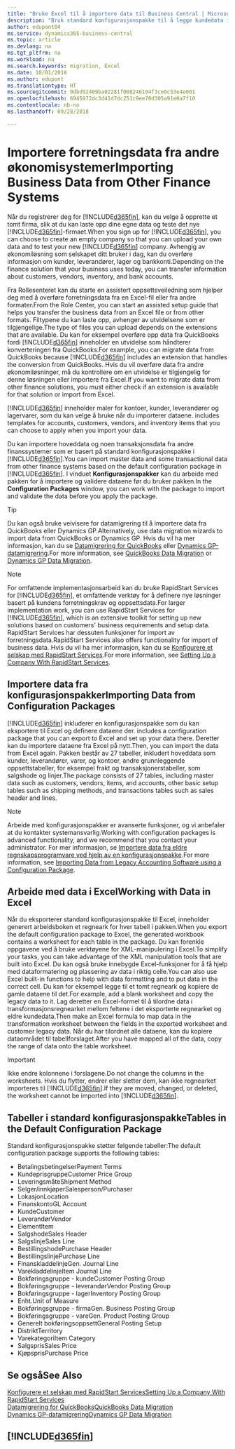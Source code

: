 ```yaml
---
title: "Bruke Excel til å importere data til Business Central | Microsoft-dokumentasjon"
description: "Bruk standard konfigurasjonspakke til å legge kundedata i Excel og importere dataene tilbake til Business Central."
author: edupont04
ms.service: dynamics365-business-central
ms.topic: article
ms.devlang: na
ms.tgt_pltfrm: na
ms.workload: na
ms.search.keywords: migration, Excel
ms.date: 10/01/2018
ms.author: edupont
ms.translationtype: HT
ms.sourcegitcommit: 9dbd92409ba02281f008246194f3ce0c53e4e001
ms.openlocfilehash: 6945972dc3d41d7dc251c9ee70d305a91e0a7f10
ms.contentlocale: nb-no
ms.lasthandoff: 09/28/2018

---
```

# <a name="importing-business-data-from-other-finance-systems"></a><span data-ttu-id="4ba3b-103">Importere forretningsdata fra andre økonomisystemer</span><span class="sxs-lookup"><span data-stu-id="4ba3b-103">Importing Business Data from Other Finance Systems</span></span>
<span data-ttu-id="4ba3b-104">Når du registrerer deg for [!INCLUDE[d365fin](includes/d365fin_md.md)], kan du velge å opprette et tomt firma, slik at du kan laste opp dine egne data og teste det nye [!INCLUDE[d365fin](includes/d365fin_md.md)]-firmaet.</span><span class="sxs-lookup"><span data-stu-id="4ba3b-104">When you sign up for [!INCLUDE[d365fin](includes/d365fin_md.md)], you can choose to create an empty company so that you can upload your own data and to test your new [!INCLUDE[d365fin](includes/d365fin_md.md)] company.</span></span> <span data-ttu-id="4ba3b-105">Avhengig av økonomiløsning som selskapet ditt bruker i dag, kan du overføre informasjon om kunder, leverandører, lager og bankkonti.</span><span class="sxs-lookup"><span data-stu-id="4ba3b-105">Depending on the finance solution that your business uses today, you can transfer information about customers, vendors, inventory, and bank accounts.</span></span>  

<span data-ttu-id="4ba3b-106">Fra Rollesenteret kan du starte en assistert oppsettsveiledning som hjelper deg med å overføre forretningsdata fra en Excel-fil eller fra andre formater.</span><span class="sxs-lookup"><span data-stu-id="4ba3b-106">From the Role Center, you can start an assisted setup guide that helps you transfer the business data from an Excel file or from other formats.</span></span> <span data-ttu-id="4ba3b-107">Filtypene du kan laste opp, avhenger av utvidelsene som er tilgjengelige.</span><span class="sxs-lookup"><span data-stu-id="4ba3b-107">The type of files you can upload depends on the extensions that are available.</span></span> <span data-ttu-id="4ba3b-108">Du kan for eksempel overføre opp data fra QuickBooks fordi [!INCLUDE[d365fin](includes/d365fin_md.md)] inneholder en utvidelse som håndterer konverteringen fra QuickBooks.</span><span class="sxs-lookup"><span data-stu-id="4ba3b-108">For example, you can migrate data from QuickBooks because [!INCLUDE[d365fin](includes/d365fin_md.md)] includes an extension that handles the conversion from QuickBooks.</span></span> <span data-ttu-id="4ba3b-109">Hvis du vil overføre data fra andre økonomiløsninger, må du kontrollere om en utvidelse er tilgjengelig for denne løsningen eller importere fra Excel.</span><span class="sxs-lookup"><span data-stu-id="4ba3b-109">If you want to migrate data from other finance solutions, you must either check if an extension is available for that solution or import from Excel.</span></span>  

[!INCLUDE[d365fin](includes/d365fin_md.md)] <span data-ttu-id="4ba3b-110">inneholder maler for kontoer, kunder, leverandører og lagervarer, som du kan velge å bruke når du importerer dataene.</span><span class="sxs-lookup"><span data-stu-id="4ba3b-110"> includes templates for accounts, customers, vendors, and inventory items that you can choose to apply when you import your data.</span></span>

<span data-ttu-id="4ba3b-111">Du kan importere hoveddata og noen transaksjonsdata fra andre finanssystemer som er basert på standard konfigurasjonspakke i [!INCLUDE[d365fin](includes/d365fin_md.md)].</span><span class="sxs-lookup"><span data-stu-id="4ba3b-111">You can import master data and some transactional data from other finance systems based on the default configuration package in [!INCLUDE[d365fin](includes/d365fin_md.md)].</span></span> <span data-ttu-id="4ba3b-112">I vinduet **Konfigurasjonspakker** kan du arbeide med pakken for å importere og validere dataene før du bruker pakken.</span><span class="sxs-lookup"><span data-stu-id="4ba3b-112">In the **Configuration Packages** window, you can work with the package to import and validate the data before you apply the package.</span></span>  

> [!TIP]  
> <span data-ttu-id="4ba3b-113">Du kan også bruke veivisere for datamigrering til å importere data fra QuickBooks eller Dynamics GP.</span><span class="sxs-lookup"><span data-stu-id="4ba3b-113">Alternatively, use data migration wizards to import data from QuickBooks or Dynamics GP.</span></span> <span data-ttu-id="4ba3b-114">Hvis du vil ha mer informasjon, kan du se [Datamigrering for QuickBooks](ui-extensions-quickbooks-data-migration.md) eller [Dynamics GP-datamigrering](ui-extensions-dynamicsgp-data-migration.md).</span><span class="sxs-lookup"><span data-stu-id="4ba3b-114">For more information, see [QuickBooks Data Migration](ui-extensions-quickbooks-data-migration.md) or [Dynamics GP Data Migration](ui-extensions-dynamicsgp-data-migration.md).</span></span>

> [!NOTE]  
> <span data-ttu-id="4ba3b-115">For omfattende implementasjonsarbeid kan du bruke RapidStart Services for [!INCLUDE[d365fin](includes/d365fin_md.md)], et omfattende verktøy for å definere nye løsninger basert på kundens forretningskrav og oppsettsdata.</span><span class="sxs-lookup"><span data-stu-id="4ba3b-115">For larger implementation work, you can use RapidStart Services for [!INCLUDE[d365fin](includes/d365fin_md.md)], which is an extensive toolkit for setting up new solutions based on customers' business requirements and setup data.</span></span> <span data-ttu-id="4ba3b-116">RapidStart Services har dessuten funksjoner for import av forretningsdata.</span><span class="sxs-lookup"><span data-stu-id="4ba3b-116">RapidStart Services also offers functionality for import of business data.</span></span> <span data-ttu-id="4ba3b-117">Hvis du vil ha mer informasjon, kan du se [Konfigurere et selskap med RapidStart Services](admin-set-up-a-company-with-rapidstart.md).</span><span class="sxs-lookup"><span data-stu-id="4ba3b-117">For more information, see [Setting Up a Company With RapidStart Services](admin-set-up-a-company-with-rapidstart.md).</span></span>

## <a name="importing-data-from-configuration-packages"></a><span data-ttu-id="4ba3b-118">Importere data fra konfigurasjonspakker</span><span class="sxs-lookup"><span data-stu-id="4ba3b-118">Importing Data from Configuration Packages</span></span>
[!INCLUDE[d365fin](includes/d365fin_md.md)] <span data-ttu-id="4ba3b-119">inkluderer en konfigurasjonspakke som du kan eksportere til Excel og definere dataene der.</span><span class="sxs-lookup"><span data-stu-id="4ba3b-119"> includes a configuration package that you can export to Excel and set up your data there.</span></span> <span data-ttu-id="4ba3b-120">Deretter kan du importere dataene fra Excel på nytt.</span><span class="sxs-lookup"><span data-stu-id="4ba3b-120">Then, you can import the data from Excel again.</span></span> <span data-ttu-id="4ba3b-121">Pakken består av 27 tabeller, inkludert hoveddata som kunder, leverandører, varer, og kontoer, andre grunnleggende oppsettstabeller, for eksempel frakt og transaksjonerstabeller, som salgshode og linjer.</span><span class="sxs-lookup"><span data-stu-id="4ba3b-121">The package consists of 27 tables, including master data such as customers, vendors, items, and accounts, other basic setup tables such as shipping methods, and transactions tables such as sales header and lines.</span></span>  

> [!NOTE]  
>   <span data-ttu-id="4ba3b-122">Arbeide med konfigurasjonspakker er avanserte funksjoner, og vi anbefaler at du kontakter systemansvarlig.</span><span class="sxs-lookup"><span data-stu-id="4ba3b-122">Working with configuration packages is advanced functionality, and we recommend that you contact your administrator.</span></span> <span data-ttu-id="4ba3b-123">For mer informasjon, se [Importere data fra eldre regnskapsprogramvare ved hjelp av en konfigurasjonspakke](across-import-data-configuration-packages.md).</span><span class="sxs-lookup"><span data-stu-id="4ba3b-123">For more information, see [Importing Data from Legacy Accounting Software using a Configuration Package](across-import-data-configuration-packages.md).</span></span>

## <a name="working-with-data-in-excel"></a><span data-ttu-id="4ba3b-124">Arbeide med data i Excel</span><span class="sxs-lookup"><span data-stu-id="4ba3b-124">Working with Data in Excel</span></span>
<span data-ttu-id="4ba3b-125">Når du eksporterer standard konfigurasjonspakke til Excel, inneholder generert arbeidsboken et regneark for hver tabell i pakken.</span><span class="sxs-lookup"><span data-stu-id="4ba3b-125">When you export the default configuration package to Excel, the generated workbook contains a worksheet for each table in the package.</span></span> <span data-ttu-id="4ba3b-126">Du kan forenkle oppgavene ved å bruke verktøyene for XML-manipulering i Excel.</span><span class="sxs-lookup"><span data-stu-id="4ba3b-126">To simplify your tasks, you can take advantage of the XML manipulation tools that are built into Excel.</span></span> <span data-ttu-id="4ba3b-127">Du kan også bruke innebygde Excel-funksjoner for å få hjelp med dataformatering og plassering av data i riktig celle.</span><span class="sxs-lookup"><span data-stu-id="4ba3b-127">You can also use Excel built-in functions to help with data formatting and to put data in the correct cell.</span></span> <span data-ttu-id="4ba3b-128">Du kan for eksempel legge til et tomt regneark og kopiere de gamle dataene til det.</span><span class="sxs-lookup"><span data-stu-id="4ba3b-128">For example, add a blank worksheet and copy the legacy data to it.</span></span> <span data-ttu-id="4ba3b-129">Lag deretter en Excel-formel til å tilordne data i transformasjonsregnearket mellom feltene i det eksporterte regnearket og eldre kundedata.</span><span class="sxs-lookup"><span data-stu-id="4ba3b-129">Then make an Excel formula to map data in the transformation worksheet between the fields in the exported worksheet and customer legacy data.</span></span> <span data-ttu-id="4ba3b-130">Når du har tilordnet alle dataene, kan du kopiere dataområdet til tabellforslaget.</span><span class="sxs-lookup"><span data-stu-id="4ba3b-130">After you have mapped all of the data, copy the range of data onto the table worksheet.</span></span>  

> [!IMPORTANT]  
>  <span data-ttu-id="4ba3b-131">Ikke endre kolonnene i forslagene.</span><span class="sxs-lookup"><span data-stu-id="4ba3b-131">Do not change the columns in the worksheets.</span></span> <span data-ttu-id="4ba3b-132">Hvis du flytter, endrer eller sletter dem, kan ikke regnearket importeres til [!INCLUDE[d365fin](includes/d365fin_md.md)].</span><span class="sxs-lookup"><span data-stu-id="4ba3b-132">If they are moved, changed, or deleted, the worksheet cannot be imported into [!INCLUDE[d365fin](includes/d365fin_md.md)].</span></span>

## <a name="tables-in-the-default-configuration-package"></a><span data-ttu-id="4ba3b-133">Tabeller i standard konfigurasjonspakke</span><span class="sxs-lookup"><span data-stu-id="4ba3b-133">Tables in the Default Configuration Package</span></span>
<span data-ttu-id="4ba3b-134">Standard konfigurasjonspakke støtter følgende tabeller:</span><span class="sxs-lookup"><span data-stu-id="4ba3b-134">The default configuration package supports the following tables:</span></span>

-   <span data-ttu-id="4ba3b-135">Betalingsbetingelser</span><span class="sxs-lookup"><span data-stu-id="4ba3b-135">Payment Terms</span></span>
-   <span data-ttu-id="4ba3b-136">Kundeprisgruppe</span><span class="sxs-lookup"><span data-stu-id="4ba3b-136">Customer Price Group</span></span>
-   <span data-ttu-id="4ba3b-137">Leveringsmåte</span><span class="sxs-lookup"><span data-stu-id="4ba3b-137">Shipment Method</span></span>
-   <span data-ttu-id="4ba3b-138">Selger/innkjøper</span><span class="sxs-lookup"><span data-stu-id="4ba3b-138">Salesperson/Purchaser</span></span>
-   <span data-ttu-id="4ba3b-139">Lokasjon</span><span class="sxs-lookup"><span data-stu-id="4ba3b-139">Location</span></span>
-   <span data-ttu-id="4ba3b-140">Finanskonto</span><span class="sxs-lookup"><span data-stu-id="4ba3b-140">GL Account</span></span>
-   <span data-ttu-id="4ba3b-141">Kunde</span><span class="sxs-lookup"><span data-stu-id="4ba3b-141">Customer</span></span>
-   <span data-ttu-id="4ba3b-142">Leverandør</span><span class="sxs-lookup"><span data-stu-id="4ba3b-142">Vendor</span></span>
-   <span data-ttu-id="4ba3b-143">Element</span><span class="sxs-lookup"><span data-stu-id="4ba3b-143">Item</span></span>
-   <span data-ttu-id="4ba3b-144">Salgshode</span><span class="sxs-lookup"><span data-stu-id="4ba3b-144">Sales Header</span></span>
-   <span data-ttu-id="4ba3b-145">Salgslinje</span><span class="sxs-lookup"><span data-stu-id="4ba3b-145">Sales Line</span></span>
-   <span data-ttu-id="4ba3b-146">Bestillingshode</span><span class="sxs-lookup"><span data-stu-id="4ba3b-146">Purchase Header</span></span>
-   <span data-ttu-id="4ba3b-147">Bestillingslinje</span><span class="sxs-lookup"><span data-stu-id="4ba3b-147">Purchase Line</span></span>
-   <span data-ttu-id="4ba3b-148">Finanskladdelinje</span><span class="sxs-lookup"><span data-stu-id="4ba3b-148">Gen. Journal Line</span></span>
-   <span data-ttu-id="4ba3b-149">Varekladdelinje</span><span class="sxs-lookup"><span data-stu-id="4ba3b-149">Item Journal Line</span></span>
-   <span data-ttu-id="4ba3b-150">Bokføringsgruppe - kunde</span><span class="sxs-lookup"><span data-stu-id="4ba3b-150">Customer Posting Group</span></span>
-   <span data-ttu-id="4ba3b-151">Bokføringsgruppe - leverandør</span><span class="sxs-lookup"><span data-stu-id="4ba3b-151">Vendor Posting Group</span></span>
-   <span data-ttu-id="4ba3b-152">Bokføringsgruppe - lager</span><span class="sxs-lookup"><span data-stu-id="4ba3b-152">Inventory Posting Group</span></span>
-   <span data-ttu-id="4ba3b-153">Enht.</span><span class="sxs-lookup"><span data-stu-id="4ba3b-153">Unit of Measure</span></span>
-   <span data-ttu-id="4ba3b-154">Bokføringsgruppe - firma</span><span class="sxs-lookup"><span data-stu-id="4ba3b-154">Gen. Business Posting Group</span></span>
-   <span data-ttu-id="4ba3b-155">Bokføringsgruppe - vare</span><span class="sxs-lookup"><span data-stu-id="4ba3b-155">Gen. Product Posting Group</span></span>
-   <span data-ttu-id="4ba3b-156">Generelt bokføringsoppsett</span><span class="sxs-lookup"><span data-stu-id="4ba3b-156">General Posting Setup</span></span>
-   <span data-ttu-id="4ba3b-157">Distrikt</span><span class="sxs-lookup"><span data-stu-id="4ba3b-157">Territory</span></span>
-   <span data-ttu-id="4ba3b-158">Varekategori</span><span class="sxs-lookup"><span data-stu-id="4ba3b-158">Item Category</span></span>
-   <span data-ttu-id="4ba3b-159">Salgspris</span><span class="sxs-lookup"><span data-stu-id="4ba3b-159">Sales Price</span></span>
-   <span data-ttu-id="4ba3b-160">Kjøpspris</span><span class="sxs-lookup"><span data-stu-id="4ba3b-160">Purchase Price</span></span>

## <a name="see-also"></a><span data-ttu-id="4ba3b-161">Se også</span><span class="sxs-lookup"><span data-stu-id="4ba3b-161">See Also</span></span>
[<span data-ttu-id="4ba3b-162">Konfigurere et selskap med RapidStart Services</span><span class="sxs-lookup"><span data-stu-id="4ba3b-162">Setting Up a Company With RapidStart Services</span></span>](admin-set-up-a-company-with-rapidstart.md)  
[<span data-ttu-id="4ba3b-163">Datamigrering for QuickBooks</span><span class="sxs-lookup"><span data-stu-id="4ba3b-163">QuickBooks Data Migration</span></span>](ui-extensions-quickbooks-data-migration.md)  
[<span data-ttu-id="4ba3b-164">Dynamics GP-datamigrering</span><span class="sxs-lookup"><span data-stu-id="4ba3b-164">Dynamics GP Data Migration</span></span>](ui-extensions-dynamicsgp-data-migration.md)  

## [!INCLUDE[d365fin](includes/free_trial_md.md)]  
 

